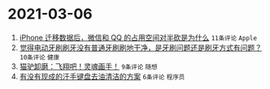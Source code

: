 # 2021-03-06

1. [iPhone 迁移数据后，微信和 QQ 的占用空间对半砍是为什么](https://www.v2ex.com/t/758976) `11条评论` `Apple`
1. [觉得电动牙刷刷牙没有普通牙刷刷地干净，是牙刷问题还是刷牙方式有问题？](https://www.v2ex.com/t/758986) `10条评论` `健康`
1. [猫驴卸磨：飞翔吧！灵魂画手！](https://www.v2ex.com/t/758971) `9条评论` `随想`
1. [有没有现成的汗手键盘去油清洁的方案](https://www.v2ex.com/t/758985) `6条评论` `程序员`
